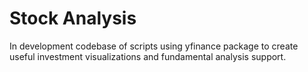 # Stock Analysis
In development codebase of scripts using yfinance package to create useful investment visualizations and fundamental analysis support.
